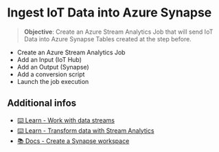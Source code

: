 # Ingest IoT Data into Azure Synapse

> **Objective**: Create an Azure Stream Analytics Job that will send IoT Data into Azure Synapse Tables created at the step before.

- Create an Azure Stream Analytics Job
- Add an Input (IoT Hub)
- Add an Output (Synapse)
- Add a conversion script
- Launch the job execution

## Additional infos

- [⌨️ Learn - Work with data streams](https://docs.microsoft.com/en-us/learn/modules/introduction-to-data-streaming/)
- [⌨️ Learn - Transform data with Stream Analytics](https://docs.microsoft.com/en-us/learn/modules/transform-data-with-azure-stream-analytics/)
- [📚 Docs - Create a Synapse workspace](https://docs.microsoft.com/en-us/azure/synapse-analytics/get-started-create-workspace)